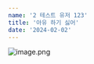 ```yaml
---
name: '2 테스트 유저 123'
title: '아유 하기 싫어'
date: '2024-02-02'
---
```


![image.png](https://firebasestorage.googleapis.com/v0/b/devote-2cce5.appspot.com/o/images%2F902a4337-368e-48c8-939e-62da9dd6cd1a.png?alt=media&token=7ed99634-8ebb-4075-90ce-61890eecfc0e)